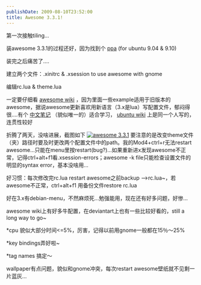 ```yaml
---
publishDate: 2009-08-10T23:52:00
title: Awesome 3.3.1!
---
```


第一次接触tiling…

装awesome 3.3.1的过程还好，因为找到个
[ppa](https://launchpad.net/~akos-ladanyi/+archive/ppa "ppa for awesome 3.3.1")
(for ubuntu 9.04 & 9.10)

装完之后痛苦了….

建立两个文件：.xinitrc & .xsession to use awesome with gnome

编辑rc.lua & theme.lua

一定要仔细看 [awesome wiki](http://awesome.naquadah.org/wiki/Main_Page)
，因为里面一些example适用于旧版本的awesome，据说awesome更新喜欢用新语言（3.x是lua）写配置文件，郁闷得很….有个
[中文笔记](http://confusedfly.yo2.cn/articles/tag/awesome)
（貌似唯一的）适合学习， [ubuntu
wiki](http://wiki.ubuntu.org.cn/Awesome) 上是同一个人写的，连贯性较好

折腾了两天，没啥进展，截图如下 [![awesome
3.3.1](http://u1.ipernity.com/12/26/54/5492654.0bb52cd7.500.jpg)](http://www.ipernity.com/doc/sychopx/5492654)
要注意的是改变theme文件（夹）路径时要及时更改两个配置文件中的path。我的Mod4+ctrl+r无法restart
awesome…只能在menu里按restart(bug?)…如果重新进x发现awesome不正常，记得ctrl+alt+f1看.xsession-errors；awesome
-k file只能检查设置文件的明显的syntax error，基本没啥用…

好习惯：每次修改完rc.lua restart awesome之前backup
–\>rc.lua\~，若awesome不正常，ctrl+alt+f1 用备份文件restore rc.lua

好在3.x有debian-menu，不然麻烦死…勉强能用，现在还有好多问题，好惨…

awesome wiki上有好多牛配置，在deviantart上也有一些比较好看的，still a
long way to go\~

\*cpu 貌似大部分时间\<=5%，厉害，记得以前用gnome一般都在15％～25%

\*key bindings弄好啦\~

\*tag names 搞定～

wallpaper有点问题，貌似和gnome冲突，每次restart
awesome壁纸就不见剩一片蓝灰…
